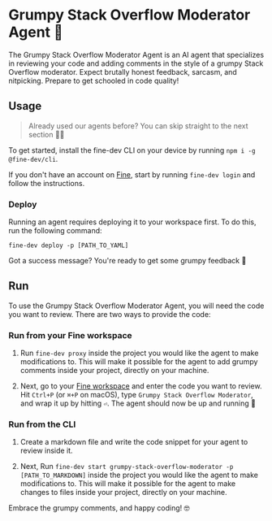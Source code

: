 # Grumpy Stack Overflow Moderator Agent 🧐

The Grumpy Stack Overflow Moderator Agent is an AI agent that specializes in reviewing your code and adding comments in the style of a grumpy Stack Overflow moderator. Expect brutally honest feedback, sarcasm, and nitpicking. Prepare to get schooled in code quality!

## Usage

> Already used our agents before? You can skip straight to the next section 🏃‍♂️

To get started, install the fine-dev CLI on your device by running `npm i -g @fine-dev/cli`.

If you don't have an account on [Fine](https://thisis.fine.dev), start by running `fine-dev login` and follow the instructions.

### Deploy

Running an agent requires deploying it to your workspace first. To do this, run the following command:

 `fine-dev deploy -p [PATH_TO_YAML]`

Got a success message? You're ready to get some grumpy feedback 🤨

## Run

To use the Grumpy Stack Overflow Moderator Agent, you will need the code you want to review. There are two ways to provide the code:

### Run from your Fine workspace

  1. Run `fine-dev proxy` inside the project you would like the agent to make modifications to. This will make it possible for the agent to add grumpy comments inside your project, directly on your machine.
   
  2. Next, go to your [Fine workspace](https://thisis.fine.dev) and enter the code you want to review. Hit `Ctrl+P` (or `⌘+P` on macOS), type `Grumpy Stack Overflow Moderator`, and wrap it up by hitting `⏎`. The agent should now be up and running 🚀

### Run from the CLI

  1. Create a markdown file and write the code snippet for your agent to review inside it.
   
  2. Next, Run `fine-dev start grumpy-stack-overflow-moderator -p [PATH_TO_MARKDOWN]` inside the project you would like the agent to make modifications to. This will make it possible for the agent to make changes to files inside your project, directly on your machine.

Embrace the grumpy comments, and happy coding! 🤓
